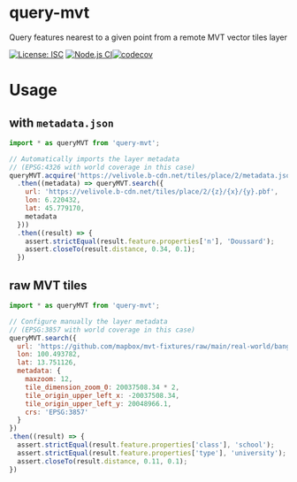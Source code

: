 # query-mvt

Query features nearest to a given point from a remote MVT vector tiles layer

[![License: ISC](https://img.shields.io/github/license/mmomtchev/query-mvt)](https://github.com/mmomtchev/query-mvt/blob/master/LICENSE)
[![Node.js CI](https://github.com/mmomtchev/query-mvt/actions/workflows/node.js.yml/badge.svg)](https://github.com/mmomtchev/query-mvt/actions/workflows/node.js.yml)[![codecov](https://codecov.io/gh/mmomtchev/query-mvt/branch/main/graph/badge.svg?token=oT28J2XMYB)](https://codecov.io/gh/mmomtchev/query-mvt)

# Usage

## with `metadata.json`

```js
import * as queryMVT from 'query-mvt';

// Automatically imports the layer metadata
// (EPSG:4326 with world coverage in this case)
queryMVT.acquire('https://velivole.b-cdn.net/tiles/place/2/metadata.json')
  .then((metadata) => queryMVT.search({
    url: 'https://velivole.b-cdn.net/tiles/place/2/{z}/{x}/{y}.pbf',
    lon: 6.220432,
    lat: 45.779170,
    metadata
  }))
  .then((result) => {
    assert.strictEqual(result.feature.properties['n'], 'Doussard');
    assert.closeTo(result.distance, 0.34, 0.1);
  })
```

## raw MVT tiles

```js
import * as queryMVT from 'query-mvt';

// Configure manually the layer metadata
// (EPSG:3857 with world coverage in this case)
queryMVT.search({
  url: 'https://github.com/mapbox/mvt-fixtures/raw/main/real-world/bangkok/{z}-{x}-{y}.mvt',
  lon: 100.493782,
  lat: 13.751126,
  metadata: {
    maxzoom: 12,
    tile_dimension_zoom_0: 20037508.34 * 2,
    tile_origin_upper_left_x: -20037508.34,
    tile_origin_upper_left_y: 20048966.1,
    crs: 'EPSG:3857'
  }
})
.then((result) => {
  assert.strictEqual(result.feature.properties['class'], 'school');
  assert.strictEqual(result.feature.properties['type'], 'university');
  assert.closeTo(result.distance, 0.11, 0.1);
})

```
